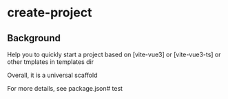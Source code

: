 # create-project

## Background

Help you to quickly start a project based on [vite-vue3] or [vite-vue3-ts] or other tmplates in templates dir

Overall, it is a universal scaffold

For more details, see package.json# test
